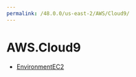```yaml
---
permalink: /48.0.0/us-east-2/AWS/Cloud9/
---
```


# AWS.Cloud9



* [EnvironmentEC2](EnvironmentEC2.md)